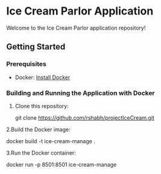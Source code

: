# Ice Cream Parlor Application

Welcome to the Ice Cream Parlor application repository!

## Getting Started

### Prerequisites

- Docker: [Install Docker](https://docs.docker.com/get-docker/)

### Building and Running the Application with Docker

1. Clone this repository:

   git clone https://github.com/rshabh/projectIceCream.git


2.Build the Docker image:

   docker build -t ice-cream-manage .

3.Run the Docker container:

   docker run -p 8501:8501 ice-cream-manage
